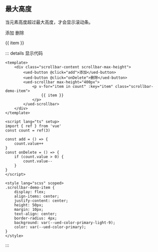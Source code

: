 ## 最大高度

当元素高度超过最大高度，才会显示滚动条。

<div class="scrollbar-content scrollbar-max-height">
  <ued-button @click="add">添加</ued-button>
  <ued-button @click="onDelete">删除</ued-button>
  <ued-scrollbar max-height="400px">
    <p v-for="item in count" :key="item" class="scrollbar-demo-item">
      {{ item }}
    </p>
  </ued-scrollbar>
</div>

<style scoped>
.scrollbar-content.scrollbar-max-height {
	display: block;
}
</style>

::: details 显示代码

```vue
<template>
	<div class="scrollbar-content scrollbar-max-height">
		<ued-button @click="add">添加</ued-button>
		<ued-button @click="onDelete">删除</ued-button>
		<ued-scrollbar max-height="400px">
			<p v-for="item in count" :key="item" class="scrollbar-demo-item">
				{{ item }}
			</p>
		</ued-scrollbar>
	</div>
</template>

<script lang="ts" setup>
import { ref } from 'vue'
const count = ref(3)

const add = () => {
	count.value++
}
const onDelete = () => {
	if (count.value > 0) {
		count.value--
	}
}
</script>

<style lang="scss" scoped>
.scrollbar-demo-item {
	display: flex;
	align-items: center;
	justify-content: center;
	height: 50px;
	margin: 10px;
	text-align: center;
	border-radius: 4px;
	background: var(--ued-color-primary-light-9);
	color: var(--ued-color-primary);
}
</style>
```

:::
